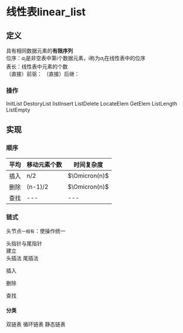 # 线性表linear_list
## 定义
具有相同数据元素的**有限序列**  
位序：$a_i$是非空表中第i个数据元素，i称为$a_i$在线性表中的位序  
表长：线性表中元素的个数  
（直接）前驱：
（直接）后继：
### 操作
InitList
DestoryList
IistInsert
ListDelete
LocateElem
GetElem
ListLength
ListEmpty
## 实现
### 顺序
| 平均 | 移动元素个数 | 时间复杂度 |
|---|---|---|
| 插入 | n/2 | $\Omicron(n)$ |
| 删除 | (n-1)/2 |  $\Omicron(n)$ |
|查找|---|---|
### 链式

头节点`一般有`：使操作统一

头指针与尾指针  
建立  
头插法
尾插法

插入



删除

查找


#### 分类
双链表
循环链表
静态链表
